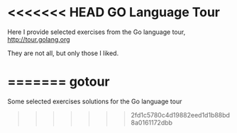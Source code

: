 <<<<<<< HEAD
GO Language Tour
===========

Here I provide selected exercises from the Go language tour, http://tour.golang.org

They are not all, but only those I liked.

=======
gotour
======

Some selected exercises solutions for the Go language tour
>>>>>>> 2fd1c5780c4d19882eed1d1b88bd8a0161172dbb
